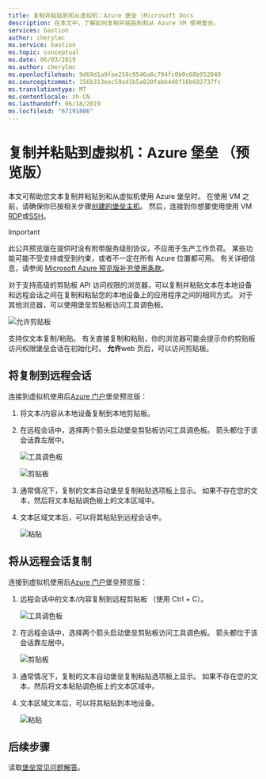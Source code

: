 ```yaml
---
title: 复制并粘贴到和从虚拟机：Azure 堡垒 |Microsoft Docs
description: 在本文中，了解如何复制并粘贴到和从 Azure VM 使用堡垒。
services: bastion
author: cherylmc
ms.service: bastion
ms.topic: conceptual
ms.date: 06/03/2019
ms.author: cherylmc
ms.openlocfilehash: 9d69d1a9fae258c9546a8c794fc0b0c68b952049
ms.sourcegitcommit: 156b313eec59ad1b5a820fabb4d0f16b602737fc
ms.translationtype: MT
ms.contentlocale: zh-CN
ms.lasthandoff: 06/18/2019
ms.locfileid: "67191806"
---
```

# <a name="copy-and-paste-to-a-virtual-machine-azure-bastion-preview"></a>复制并粘贴到虚拟机：Azure 堡垒 （预览版）

本文可帮助您文本复制并粘贴到和从虚拟机使用 Azure 堡垒时。 在使用 VM 之前，请确保你已按相关步骤[创建的堡垒主机](bastion-create-host-portal.md)。 然后，连接到你想要使用使用 VM [RDP](bastion-connect-vm-rdp.md)或[SSH](bastion-connect-vm-ssh.md)。

> [!IMPORTANT]
> 此公共预览版在提供时没有附带服务级别协议，不应用于生产工作负荷。 某些功能可能不受支持或受到约束，或者不一定在所有 Azure 位置都可用。 有关详细信息，请参阅 [Microsoft Azure 预览版补充使用条款](https://azure.microsoft.com/support/legal/preview-supplemental-terms/)。
>

对于支持高级的剪贴板 API 访问权限的浏览器，可以复制并粘贴文本在本地设备和远程会话之间在复制和粘贴您的本地设备上的应用程序之间的相同方式。 对于其他浏览器，可以使用堡垒剪贴板访问工具调色板。

  ![允许剪贴板](./media/bastion-vm-manage/allow.png)

支持仅文本复制/粘贴。 有关直接复制和粘贴，你的浏览器可能会提示你的剪贴板访问权限堡垒会话在初始化时。 **允许**web 页后，可以访问剪贴板。

## <a name="to"></a>将复制到远程会话

连接到虚拟机使用后[Azure 门户](https://aka.ms/BastionHost)堡垒预览版：

1. 将文本/内容从本地设备复制到本地剪贴板。
1. 在远程会话中，选择两个箭头启动堡垒剪贴板访问工具调色板。 箭头都位于该会话靠左居中。

    ![工具调色板](./media/bastion-vm-manage/left.png)

    ![剪贴板](./media/bastion-vm-manage/clipboard.png)

1. 通常情况下，复制的文本自动堡垒复制粘贴选项板上显示。 如果不存在您的文本，然后将文本粘贴调色板上的文本区域中。
1. 文本区域文本后，可以将其粘贴到远程会话中。

    ![粘贴](./media/bastion-vm-manage/local.png)

## <a name="from"></a>将从远程会话复制

连接到虚拟机使用后[Azure 门户](https://aka.ms/BastionHost)堡垒预览版：

1. 远程会话中的文本/内容复制到远程剪贴板 （使用 Ctrl + C）。

    ![工具调色板](./media/bastion-vm-manage/remote.png)

1. 在远程会话中，选择两个箭头启动堡垒剪贴板访问工具调色板。 箭头都位于该会话靠左居中。

    ![剪贴板](./media/bastion-vm-manage/clipboard2.png)

1. 通常情况下，复制的文本自动堡垒复制粘贴选项板上显示。 如果不存在您的文本，然后将文本粘贴调色板上的文本区域中。
1. 文本区域文本后，可以将其粘贴到本地设备。

    ![粘贴](./media/bastion-vm-manage/local2.png)
 
## <a name="next-steps"></a>后续步骤

读取[堡垒常见问题解答](bastion-faq.md)。